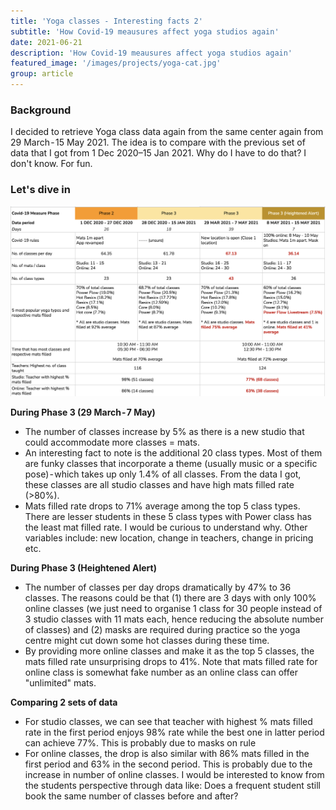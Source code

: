 ```yaml
---
title: 'Yoga classes - Interesting facts 2'
subtitle: 'How Covid-19 meausures affect yoga studios again'
date: 2021-06-21
description: 'How Covid-19 meausures affect yoga studios again'
featured_image: '/images/projects/yoga-cat.jpg'
group: article
---
```


### Background
I decided to retrieve Yoga class data again from the same center again from 29 March - 15 May 2021. The idea is to compare with the previous set of data that I got from 1 Dec 2020–15 Jan 2021. Why do I have to do that? I don't know. For fun.

### Let's dive in
![Yoga classes](/images/projects/yoga-classes-compare.png)

**During Phase 3 (29 March - 7 May)**

* The number of classes increase by 5% as there is a new studio that could accommodate more classes = mats.
* An interesting fact to note is the additional 20 class types. Most of them are funky classes that incorporate a theme (usually music or a specific pose) - which takes up only 1.4% of all classes. From the data I got, these classes are all studio classes and have high mats filled rate (>80%).
* Mats filled rate drops to 71% average among the top 5 class types. There are lesser students in these 5 class types with Power class has the least mat filled rate. I would be curious to understand why. Other variables include: new location, change in teachers, change in pricing etc.

**During Phase 3 (Heightened Alert)**
* The number of classes per day drops dramatically by 47% to 36 classes. The reasons could be that (1) there are 3 days with only 100% online classes (we just need to organise 1 class for 30 people instead of 3 studio classes with 11 mats each, hence reducing the absolute number of classes) and (2) masks are required during practice so the yoga centre might cut down some hot classes during these time.
* By providing more online classes and make it as the top 5 classes, the mats filled rate unsurprising drops to 41%. Note that mats filled rate for online class is somewhat fake number as an online class can offer "unlimited" mats.

**Comparing 2 sets of data**
* For studio classes, we can see that teacher with highest % mats filled rate in the first period enjoys 98% rate while the best one in latter period can achieve 77%. This is probably due to masks on rule
* For online classes, the drop is also similar with 86% mats filled in the first period and 63% in the second period. This is probably due to the increase in number of online classes.
I would be interested to know from the students perspective through data like: Does a frequent student still book the same number of classes before and after?
